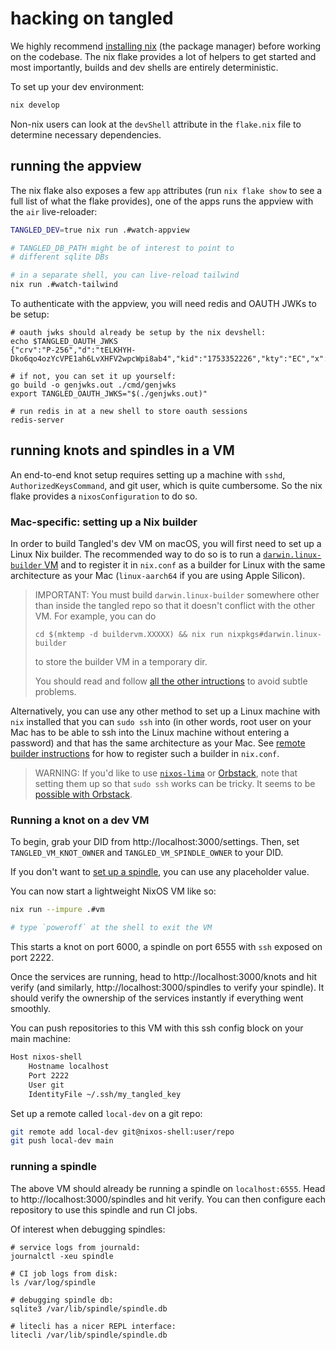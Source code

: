 # hacking on tangled

We highly recommend [installing
nix](https://nixos.org/download/) (the package manager)
before working on the codebase. The nix flake provides a lot
of helpers to get started and most importantly, builds and
dev shells are entirely deterministic.

To set up your dev environment:

```bash
nix develop
```

Non-nix users can look at the `devShell` attribute in the
`flake.nix` file to determine necessary dependencies.

## running the appview

The nix flake also exposes a few `app` attributes (run `nix
flake show` to see a full list of what the flake provides),
one of the apps runs the appview with the `air`
live-reloader:

```bash
TANGLED_DEV=true nix run .#watch-appview

# TANGLED_DB_PATH might be of interest to point to
# different sqlite DBs

# in a separate shell, you can live-reload tailwind
nix run .#watch-tailwind
```

To authenticate with the appview, you will need redis and
OAUTH JWKs to be setup:

```
# oauth jwks should already be setup by the nix devshell:
echo $TANGLED_OAUTH_JWKS
{"crv":"P-256","d":"tELKHYH-Dko6qo4ozYcVPE1ah6LvXHFV2wpcWpi8ab4","kid":"1753352226","kty":"EC","x":"mRzYpLzAGq74kJez9UbgGfV040DxgsXpMbaVsdy8RZs","y":"azqqXzUYywMlLb2Uc5AVG18nuLXyPnXr4kI4T39eeIc"}

# if not, you can set it up yourself:
go build -o genjwks.out ./cmd/genjwks
export TANGLED_OAUTH_JWKS="$(./genjwks.out)"

# run redis in at a new shell to store oauth sessions
redis-server
```

## running knots and spindles in a VM

An end-to-end knot setup requires setting up a machine with
`sshd`, `AuthorizedKeysCommand`, and git user, which is
quite cumbersome. So the nix flake provides a
`nixosConfiguration` to do so.

### Mac-specific: setting up a Nix builder

In order to build Tangled's dev VM on macOS, you will first need to set up a
Linux Nix builder. The recommended way to do so is to run a
[`darwin.linux-builder` VM][darwin builder vm] and to register it in `nix.conf`
as a builder for Linux with the same architecture as your Mac (`linux-aarch64`
if you are using Apple Silicon).

> IMPORTANT: You must build `darwin.linux-builder` somewhere other than inside
> the tangled repo so that it doesn't conflict with the other VM. For example,
> you can do
>
> ```shell
> cd $(mktemp -d buildervm.XXXXX) && nix run nixpkgs#darwin.linux-builder
> ```
>
> to store the builder VM in a temporary dir.
>
> You should read and follow [all the other intructions][darwin builder vm] to
>  avoid subtle problems.

Alternatively, you can use any other method to set up a Linux machine with `nix`
installed that you can `sudo ssh` into (in other words, root user on your Mac
has to be able to ssh into the Linux machine without entering a password) and
that has the same architecture as your Mac. See [remote builder instructions]
for how to register such a builder in `nix.conf`.

> WARNING: If you'd like to use
> [`nixos-lima`](https://github.com/nixos-lima/nixos-lima) or
> [Orbstack](https://orbstack.dev/), note that setting them up so that `sudo
> ssh` works can be tricky. It seems to be [possible with
> Orbstack](https://github.com/orgs/orbstack/discussions/1669).

[darwin builder vm]:
    https://nixos.org/manual/nixpkgs/unstable/#sec-darwin-builder
[remote builder instructions]:
    https://nix.dev/manual/nix/2.28/advanced-topics/distributed-builds.html#requirements 

### Running a knot on a dev VM 

To begin, grab your DID from http://localhost:3000/settings.
Then, set `TANGLED_VM_KNOT_OWNER` and
`TANGLED_VM_SPINDLE_OWNER` to your DID.

If you don't want to [set up a spindle](#running-a-spindle),
you can use any placeholder value.

You can now start a lightweight NixOS VM like so:

```bash
nix run --impure .#vm

# type `poweroff` at the shell to exit the VM
```

This starts a knot on port 6000, a spindle on port 6555
with `ssh` exposed on port 2222.

Once the services are running, head to
http://localhost:3000/knots and hit verify (and similarly,
http://localhost:3000/spindles to verify your spindle). It
should verify the ownership of the services instantly if
everything went smoothly.

You can push repositories to this VM with this ssh config
block on your main machine:

```bash
Host nixos-shell
    Hostname localhost
    Port 2222
    User git
    IdentityFile ~/.ssh/my_tangled_key
```

Set up a remote called `local-dev` on a git repo:

```bash
git remote add local-dev git@nixos-shell:user/repo
git push local-dev main
```

### running a spindle

The above VM should already be running a spindle on
`localhost:6555`. Head to http://localhost:3000/spindles and
hit verify. You can then configure each repository to use
this spindle and run CI jobs.

Of interest when debugging spindles:

```
# service logs from journald:
journalctl -xeu spindle

# CI job logs from disk:
ls /var/log/spindle

# debugging spindle db:
sqlite3 /var/lib/spindle/spindle.db

# litecli has a nicer REPL interface:
litecli /var/lib/spindle/spindle.db
```
